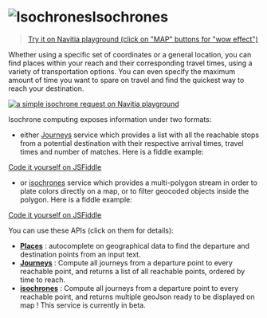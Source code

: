 <a name="isochrones"></a>![Isochrones](/images/isochrons.png)Isochrones
===================================

>[Try it on Navitia playground (click on "MAP" buttons for "wow effect")](http://canaltp.github.io/navitia-playground/play.html?request=https%3A%2F%2Fapi.navitia.io%2Fv1%2Fcoverage%2Fsandbox%2Fisochrones%3Ffrom%3D2.377097%253B48.846905%26datetime%3D20160505T080000%26boundary_duration%255B%255D%3D600%26boundary_duration%255B%255D%3D1200%26boundary_duration%255B%255D%3D1800%26boundary_duration%255B%255D%3D2400%26boundary_duration%255B%255D%3D3000%26&token=3b036afe-0110-4202-b9ed-99718476c2e0)


Whether using a specific set of coordinates or a general location, you can find places within 
your reach and their corresponding travel times, using a variety of transportation options. 
You can even specify the maximum amount of time you want to spare on travel and find 
the quickest way to reach your destination.

[![a simple isochrone request on Navitia playground](isochrones_example.png)](http://canaltp.github.io/navitia-playground/play.html?request=https%3A%2F%2Fapi.navitia.io%2Fv1%2Fcoverage%2Fsandbox%2Fisochrones%3Ffrom%3D2.377097%3B48.846905%26datetime%3D20160505T080000%26max_duration%3D2000%26min_duration%3D1000)

Isochrone computing exposes information under two formats:

-   either [Journeys](#journeys) service which provides a list with all the reachable stops from a potential destination 
with their respective arrival times, travel times and number of matches. Here is a fiddle example:

<a
    href="http://jsfiddle.net/gh/get/jquery/2.2.2/CanalTP/navitia/tree/documentation/slate/source/examples/jsFiddle/isochron/"
    target="_blank"
    class="button button-blue">
    Code it yourself on JSFiddle
</a>

-   or [isochrones](#isochrones_api) service which provides a multi-polygon stream in order to plate colors directly on a map, 
or to filter geocoded objects inside the polygon. Here is a fiddle example:

<a
    href="http://jsfiddle.net/gh/get/jquery/2.2.2/CanalTP/navitia/tree/documentation/slate/source/examples/jsFiddle/graphical_isochrone/"
    target="_blank"
    class="button button-blue">
    Code it yourself on JSFiddle
</a>


You can use these APIs (click on them for details):

-   **[Places](#places)** : autocomplete on geographical data to find the departure and destination points from an input text.
-   **[Journeys](#journeys)** : Compute all journeys from a departure point to every reachable point, 
and returns a list of all reachable points, ordered by time to reach.
-   **[isochrones](#isochrones_api)** : Compute all journeys from a departure point to every reachable point, 
and returns multiple geoJson ready to be displayed on map ! This service is currently in beta.

